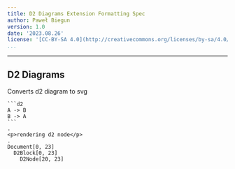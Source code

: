 ```yaml
---
title: D2 Diagrams Extension Formatting Spec
author: Paweł Biegun
version: 1.0
date: '2023.08.26'
license: '[CC-BY-SA 4.0](http://creativecommons.org/licenses/by-sa/4.0/)'
...
```


---

## D2 Diagrams

Converts d2 diagram to svg

```````````````````````````````` example D2 Diagrams: 1
```d2
A -> B
B -> A
```
.
<p>rendering d2 node</p>
.
Document[0, 23]
  D2Block[0, 23]
    D2Node[20, 23]
````````````````````````````````